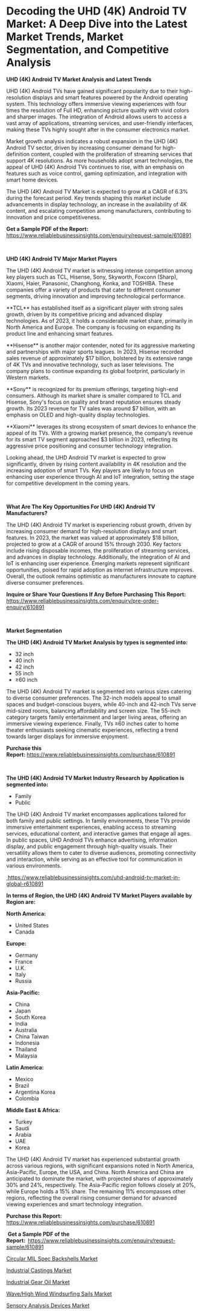 <p><h1>Decoding the UHD (4K) Android TV Market: A Deep Dive into the Latest Market Trends, Market Segmentation, and Competitive Analysis</h1></p><p><strong>UHD (4K) Android TV Market Analysis and Latest Trends</strong></p>
<p><p>UHD (4K) Android TVs have gained significant popularity due to their high-resolution displays and smart features powered by the Android operating system. This technology offers immersive viewing experiences with four times the resolution of Full HD, enhancing picture quality with vivid colors and sharper images. The integration of Android allows users to access a vast array of applications, streaming services, and user-friendly interfaces, making these TVs highly sought after in the consumer electronics market.</p><p>Market growth analysis indicates a robust expansion in the UHD (4K) Android TV sector, driven by increasing consumer demand for high-definition content, coupled with the proliferation of streaming services that support 4K resolutions. As more households adopt smart technologies, the appeal of UHD (4K) Android TVs continues to rise, with an emphasis on features such as voice control, gaming optimization, and integration with smart home devices.</p><p>The UHD (4K) Android TV Market is expected to grow at a CAGR of 6.3% during the forecast period. Key trends shaping this market include advancements in display technology, an increase in the availability of 4K content, and escalating competition among manufacturers, contributing to innovation and price competitiveness.</p></p>
<p><strong>Get a Sample PDF of the Report:&nbsp;</strong> <a href="https://www.reliablebusinessinsights.com/enquiry/request-sample/610891?utm_campaign=1109&utm_medium=2&utm_source=Github&utm_content=ia&utm_term=29092024&utm_id=uhd-4k-android-tv">https://www.reliablebusinessinsights.com/enquiry/request-sample/610891</a></p>
<p>&nbsp;</p>
<p><strong>UHD (4K) Android TV Major Market Players</strong></p>
<p><p>The UHD (4K) Android TV market is witnessing intense competition among key players such as TCL, Hisense, Sony, Skyworth, Foxconn (Sharp), Xiaomi, Haier, Panasonic, Changhong, Konka, and TOSHIBA. These companies offer a variety of products that cater to different consumer segments, driving innovation and improving technological performance.</p><p>**TCL** has established itself as a significant player with strong sales growth, driven by its competitive pricing and advanced display technologies. As of 2023, it holds a considerable market share, primarily in North America and Europe. The company is focusing on expanding its product line and enhancing smart features.</p><p>**Hisense** is another major contender, noted for its aggressive marketing and partnerships with major sports leagues. In 2023, Hisense recorded sales revenue of approximately $17 billion, bolstered by its extensive range of 4K TVs and innovative technology, such as laser televisions. The company plans to continue expanding its global footprint, particularly in Western markets.</p><p>**Sony** is recognized for its premium offerings, targeting high-end consumers. Although its market share is smaller compared to TCL and Hisense, Sony's focus on quality and brand reputation ensures steady growth. Its 2023 revenue for TV sales was around $7 billion, with an emphasis on OLED and high-quality display technologies.</p><p>**Xiaomi** leverages its strong ecosystem of smart devices to enhance the appeal of its TVs. With a growing market presence, the company’s revenue for its smart TV segment approached $3 billion in 2023, reflecting its aggressive price positioning and consumer technology integration.</p><p>Looking ahead, the UHD Android TV market is expected to grow significantly, driven by rising content availability in 4K resolution and the increasing adoption of smart TVs. Key players are likely to focus on enhancing user experience through AI and IoT integration, setting the stage for competitive development in the coming years.</p></p>
<p>&nbsp;</p>
<p><strong>What Are The Key Opportunities For UHD (4K) Android TV Manufacturers?</strong></p>
<p><p>The UHD (4K) Android TV market is experiencing robust growth, driven by increasing consumer demand for high-resolution displays and smart features. In 2023, the market was valued at approximately $18 billion, projected to grow at a CAGR of around 15% through 2030. Key factors include rising disposable incomes, the proliferation of streaming services, and advances in display technology. Additionally, the integration of AI and IoT is enhancing user experience. Emerging markets represent significant opportunities, poised for rapid adoption as internet infrastructure improves. Overall, the outlook remains optimistic as manufacturers innovate to capture diverse consumer preferences.</p></p>
<p><strong>Inquire or Share Your Questions If Any Before Purchasing This Report:</strong> <a href="https://www.reliablebusinessinsights.com/enquiry/pre-order-enquiry/610891?utm_campaign=1109&utm_medium=2&utm_source=Github&utm_content=ia&utm_term=29092024&utm_id=uhd-4k-android-tv">https://www.reliablebusinessinsights.com/enquiry/pre-order-enquiry/610891</a></p>
<p>&nbsp;</p>
<p><strong>Market Segmentation</strong></p>
<p><strong>The UHD (4K) Android TV Market Analysis by types is segmented into:</strong></p>
<p><ul><li>32 inch</li><li>40 inch</li><li>42 inch</li><li>55 inch</li><li>≥60 inch</li></ul></p>
<p><p>The UHD (4K) Android TV market is segmented into various sizes catering to diverse consumer preferences. The 32-inch models appeal to small spaces and budget-conscious buyers, while 40-inch and 42-inch TVs serve mid-sized rooms, balancing affordability and screen size. The 55-inch category targets family entertainment and larger living areas, offering an immersive viewing experience. Finally, TVs ≥60 inches cater to home theater enthusiasts seeking cinematic experiences, reflecting a trend towards larger displays for immersive enjoyment.</p></p>
<p><strong>Purchase this Report:&nbsp;</strong><a href="https://www.reliablebusinessinsights.com/purchase/610891?utm_campaign=1109&utm_medium=2&utm_source=Github&utm_content=ia&utm_term=29092024&utm_id=uhd-4k-android-tv">https://www.reliablebusinessinsights.com/purchase/610891</a></p>
<p>&nbsp;</p>
<p><strong>The UHD (4K) Android TV Market Industry Research by Application is segmented into:</strong></p>
<p><ul><li>Family</li><li>Public</li></ul></p>
<p><p>The UHD (4K) Android TV market encompasses applications tailored for both family and public settings. In family environments, these TVs provide immersive entertainment experiences, enabling access to streaming services, educational content, and interactive games that engage all ages. In public spaces, UHD Android TVs enhance advertising, information display, and public engagement through high-quality visuals. Their versatility allows them to cater to diverse audiences, promoting connectivity and interaction, while serving as an effective tool for communication in various environments.</p></p>
<p><a href="https://www.reliablebusinessinsights.com/uhd-android-tv-market-in-global-r610891?utm_campaign=1109&utm_medium=2&utm_source=Github&utm_content=ia&utm_term=29092024&utm_id=uhd-4k-android-tv">&nbsp;https://www.reliablebusinessinsights.com/uhd-android-tv-market-in-global-r610891</a></p>
<p><strong>In terms of Region, the UHD (4K) Android TV Market Players available by Region are:</strong></p>
<p>
    <p> <strong> North America: </strong>
        <ul>
            <li>United States</li>
            <li>Canada</li>
        </ul>
        </p> 
    <p> <strong> Europe: </strong>
        <ul>
            <li>Germany</li>
            <li>France</li>
            <li>U.K.</li>
            <li>Italy</li>
            <li>Russia</li>
        </ul>
        </p> 
    <p> <strong> Asia-Pacific: </strong>
        <ul>
            <li>China</li>
            <li>Japan</li>
            <li>South Korea</li>
            <li>India</li>
            <li>Australia</li>
            <li>China Taiwan</li>
            <li>Indonesia</li>
            <li>Thailand</li>
            <li>Malaysia</li>
        </ul>
        </p> 
    <p> <strong> Latin America: </strong>
        <ul>
            <li>Mexico</li>
            <li>Brazil</li>
            <li>Argentina Korea</li>
            <li>Colombia</li>
        </ul>
        </p> 
    <p> <strong> Middle East & Africa: </strong>
        <ul>
            <li>Turkey</li>
            <li>Saudi</li>
            <li>Arabia</li>
            <li>UAE</li>
            <li>Korea</li>
        </ul>
    </p>
    </p>
<p><p>The UHD (4K) Android TV market has experienced substantial growth across various regions, with significant expansions noted in North America, Asia-Pacific, Europe, the USA, and China. North America and China are anticipated to dominate the market, with projected shares of approximately 30% and 24%, respectively. The Asia-Pacific region follows closely at 20%, while Europe holds a 15% share. The remaining 11% encompasses other regions, reflecting the overall rising consumer demand for advanced viewing experiences and smart technology integration.</p></p>
<p><strong>Purchase this Report: </strong><a href="https://www.reliablebusinessinsights.com/purchase/610891?utm_campaign=1109&utm_medium=2&utm_source=Github&utm_content=ia&utm_term=29092024&utm_id=uhd-4k-android-tv">https://www.reliablebusinessinsights.com/purchase/610891</a></p>
<p>&nbsp;<strong>Get a Sample PDF of the Report:&nbsp;&nbsp;</strong><a href="https://www.reliablebusinessinsights.com/enquiry/request-sample/610891?utm_campaign=1109&utm_medium=2&utm_source=Github&utm_content=ia&utm_term=29092024&utm_id=uhd-4k-android-tv">https://www.reliablebusinessinsights.com/enquiry/request-sample/610891</a></p>
<p><strong></strong></p>
<p><p><a href="https://issuu.com/reportprime-2/docs/circular-mil-spec-backshells-market_783036066bcc0a?utm_campaign=1109&utm_medium=2&utm_source=Github&utm_content=ia&utm_term=29092024&utm_id=uhd-4k-android-tv">Circular MIL Spec Backshells Market</a></p><p><a href="https://www.linkedin.com/pulse/industrial-castings-industry-analysis-report-its-market-ukhwc?utm_campaign=1109&utm_medium=2&utm_source=Github&utm_content=ia&utm_term=29092024&utm_id=uhd-4k-android-tv">Industrial Castings Market</a></p><p><a href="https://www.linkedin.com/pulse/industrial-gear-oil-market-strategic-insights-product-lpdyc?utm_campaign=1109&utm_medium=2&utm_source=Github&utm_content=ia&utm_term=29092024&utm_id=uhd-4k-android-tv">Industrial Gear Oil Market</a></p><p><a href="https://github.com/cliffxbwergin/Market-Research-Report-List-1/blob/main/wavehigh-wind-windsurfing-sails-market.md?utm_campaign=1109&utm_medium=2&utm_source=Github&utm_content=ia&utm_term=29092024&utm_id=uhd-4k-android-tv">Wave/High Wind Windsurfing Sails Market</a></p><p><a href="https://github.com/DRIVERKAPAUL/Market-Research-Report-List-1/blob/main/sensory-analysis-devices-market.md?utm_campaign=1109&utm_medium=2&utm_source=Github&utm_content=ia&utm_term=29092024&utm_id=uhd-4k-android-tv">Sensory Analysis Devices Market</a></p></p>